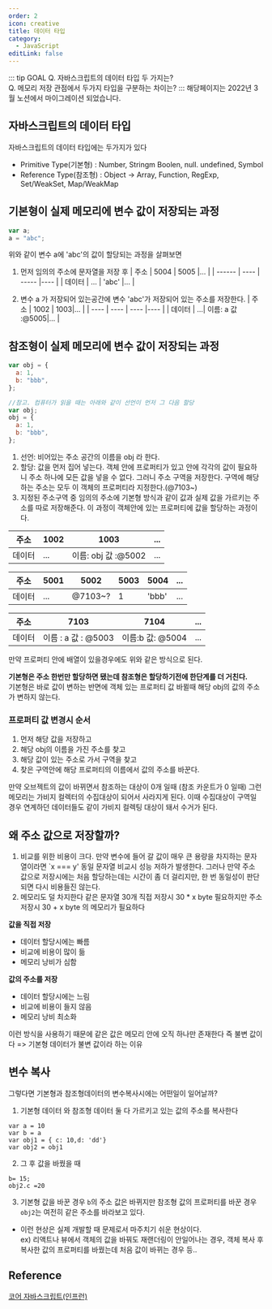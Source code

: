 ```yaml
---
order: 2
icon: creative
title: 데이터 타입
category:
  - JavaScript
editLink: false
---
```


::: tip GOAL
Q. 자바스크립트의 데이터 타입 두 가지는?  
Q. 메모리 저장 관점에서 두가지 타입을 구분하는 차이는?
:::
해당페이지는 2022년 3월 노션에서 마이그레이션 되었습니다.

## 자바스크립트의 데이터 타입

자바스크립트의 데이터 타입에는 두가지가 있다

- Primitive Type(기본형) : Number, Stringm Boolen, null. undefined, Symbol
- Reference Type(참조형) : Object -> Array, Function, RegExp, Set/WeakSet, Map/WeakMap

## 기본형이 실제 메모리에 변수 값이 저장되는 과정

```js
var a;
a = "abc";
```

위와 같이 변수 a에 'abc'의 값이 할당되는 과정을 살펴보면

1. 먼저 임의의 주소에 문자열을 저장 후
   | 주소 | 5004 | 5005 |... |
   | ------ | ---- | ----- |---- |
   | 데이터 | ... | 'abc' |... |

2. 변수 a 가 저장되어 있는공간에 변수 'abc'가 저장되어 있는 주소를 저장한다.
   | 주소 | 1002 | 1003|... |
   | ---- | ---- | ---- |---- |
   | 데이터 | ...| 이름: a 값 :@5005|... |

## 참조형이 실제 메모리에 변수 값이 저장되는 과정

```js
var obj = {
  a: 1,
  b: "bbb",
};

//참고. 컴퓨터가 읽을 때는 아래와 같이 선언이 먼저 그 다음 할당
var obj;
obj = {
  a: 1,
  b: "bbb",
};
```

1. 선언: 비어있는 주소 공간의 이름을 obj 라 한다.
2. 할당: 값을 먼저 집어 넣는다. 객체 안에 프로퍼티가 있고 안에 각각의 값이 필요하니 주소 하나에 모든 값을 넣을 수 없다. 그러니 주소 구역을 저장한다. 구역에 해당하는 주소는 모두 이 객체의 프로퍼티라 지정한다.(@7103~)
3. 지정된 주소구역 중 임의의 주소에 기본형 방식과 같이 값과 실제 값을 가르키는 주소를 따로 저장해준다. 이 과정이 객체안에 있는 프로퍼티에 값을 할당하는 과정이다.

| 주소   | 1002 | 1003                | ... |
| ------ | ---- | ------------------- | --- |
| 데이터 | ...  | 이름: obj 값 :@5002 | ... |

| 주소   | 5001 | 5002    | 5003 | 5004  | ... |
| ------ | ---- | ------- | ---- | ----- | --- |
| 데이터 | ...  | @7103~? | 1    | 'bbb' | ... |

| 주소   | 7103                | 7104             | ... |
| ------ | ------------------- | ---------------- | --- |
| 데이터 | 이름 : a 값 : @5003 | 이름:b 값: @5004 | ... |

만약 프로퍼티 안에 배열이 있을경우에도 위와 같은 방식으로 된다.

**기본형은 주소 한번만 할당하면 됐는데 참조형은 할당하기전에 한단계를 더 거친다.**   
기본형은 바로 값이 변하는 반면에 객체 있는 프로퍼티 값 바뀔때 해당 obj의 값의 주소가 변하지 않는다.

### 프로퍼티 값 변경시 순서

1. 먼저 해당 값을 저장하고
2. 해당 obj의 이름을 가진 주소를 찾고
3. 해당 값이 있는 주소로 가서 구역을 찾고
4. 찾은 구역안에 해당 프로퍼티의 이름에서 값의 주소를 바꾼다.

만약 오브젝트의 값이 바뀌면서 참조하는 대상이 0개 일때 (참조 카운트가 0 일때) 그런 메모리는 가비지 컬렉터의 수집대상이 되어서 사라지게 된다.
이때 수집대상이 구역일 경우 연계하던 데이터들도 같이 가비지 컬렉팅 대상이 돼서 수거가 된다.

## 왜 주소 값으로 저장할까?

1. 비교를 위한 비용이 크다. 만약 변수에 들어 갈 값이 매우 큰 용량을 차지하는 문자열이라면 `x === y' 동일 문자열 비교시 성능 저하가 발생한다. 그러나 만약 주소 값으로 저장시에는 처음 할당하는데는 시간이 좀 더 걸리지만, 한 번 동일성이 판단되면 다시 비용들진 않는다. 
2. 메모리도 덜 차지한다 같은 문자열 30개 직접 저장시 30 \* x byte 필요하지만 주소저장시 30 + x byte 의 메모리가 필요하다

**값을 직접 저장**

- 데이터 할당시에는 빠름
- 비교에 비용이 많이 듦
- 메모리 낭비가 심함

**값의 주소를 저장**

- 데이터 할당시에는 느림
- 비교에 비용이 들지 않음
- 메모리 낭비 최소화

이런 방식을 사용하기 때문에 같은 값은 메모리 안에 오직 하나만 존재한다 즉 불변 값이다 => 기본형 데이터가 불변 값이라 하는 이유

## 변수 복사

그렇다면 기본형과 참조형데이터의 변수복사시에는 어떤일이 일어날까?

1. 기본형 데이터 와 참조형 데이터 둘 다 가르키고 있는 값의 주소를 복사한다

```
var a = 10
var b = a
var obj1 = { c: 10,d: 'dd'}
var obj2 = obj1
```

2. 그 후 값을 바꿨을 때

```
b= 15;
obj2.c =20
```

3. 기본형 값을 바꾼 경우 `b`의 주소 값은 바뀌지만
   참조형 값의 프로퍼티를 바꾼 경우 `obj2`는 여전히 같은 주소를 바라보고 있다.

- 이런 현상은 실제 개발할 때 문제로서 마주치기 쉬운 현상이다.  
   ex)  리액트나 뷰에서 객체의 값을 바꿔도 재랜더링이 안일어나는 경우, 객체 복사 후 복사한 값의 프로퍼티를 바꿨는데 처음 값이 바뀌는 경우 등.. 

## Reference

[코어 자바스크립트(인프런)](https://www.inflearn.com/course/%ED%95%B5%EC%8B%AC%EA%B0%9C%EB%85%90-javascript-flow/dashboard)
